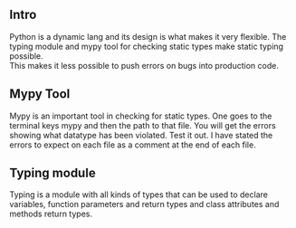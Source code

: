 ## Intro
Python is a dynamic lang and its design is what makes it very flexible.
The typing module and mypy tool for checking static types make static typing possible.\
This makes it less possible to push errors on bugs into production code.

## Mypy Tool 
Mypy is an important tool in checking for static types.
One goes to the terminal keys mypy and then the path to that file.
You will get the errors showing what datatype has been violated.
Test it out.
I have stated the errors to expect on each file as a comment at the end of each file.

## Typing module
Typing is a module with all kinds of types that can be used to declare variables, function parameters and return types and class attributes and methods return types.